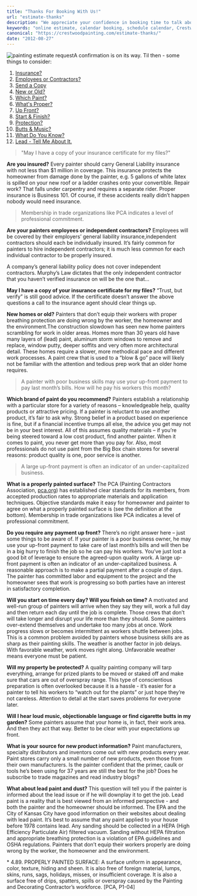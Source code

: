 ```yaml
--- 
title: "Thanks For Booking With Us!"
url: "estimate-thanks"
description: "We appreciate your confidence in booking time to talk about your painting project. We'll arrive promptly, ready to answer your questions."
keywords: "online estimate, calendar booking, schedule calendar, Crestwood Painting"
canonical: "https://crestwoodpainting.com/estimate-thanks/"
date: "2012-08-27"
---
```


![painting estimate request](/images/Thank-You-2-e1514038961814.jpg)A confirmation is on its way. Til then - some things to consider:

1. [Insurance?](/estimate-thanks/#insurance)
2. [Employees or Contractors?](/estimate-thanks/#employees)
3. [Send a Copy](/estimate-thanks/#prove)
4. [New or Old?](/estimate-thanks/#neworold)
5. [Which Paint?](/estimate-thanks/#whichpaint)
6. [What's Proper?](/estimate-thanks/#proper)
7. [Up Front?](/estimate-thanks/#upfront)
8. [Start & Finish?](/estimate-thanks/#start)
9. [Protection?](/estimate-thanks/#protection)
10. [Butts & Music?](/estimate-thanks/#butts)
11. [What Do You Know?](/estimate-thanks/#know)
12. [Lead - Tell Me About It.](/estimate-thanks/#lead)

> "May I have a copy of your insurance certificate for my files?"

**Are you insured?** Every painter should carry General Liability insurance with not less than $1 million in coverage. This insurance protects the homeowner from damage done by the painter, e.g. 5 gallons of white latex is spilled on your new roof or a ladder crashes onto your convertible. Repair work? That falls under carpentry and requires a separate rider. Proper insurance is Business 101. Of course, if these accidents really didn’t happen nobody would need insurance.

> Membership in trade organizations like PCA indicates a level of professional commitment.

**Are your painters employees or independent contractors?** Employees will be covered by their employers’ general liability insurance,independent contractors should each be individually insured. It’s fairly common for painters to hire independent contractors; it is much less common for each individual contractor to be properly insured.

A company’s general liability policy does not cover independent contractors. Murphy’s Law dictates that the only independent contractor that you haven’t verified insurance on will be the one that…

**May I have a copy of your insurance certificate for my files?** “Trust, but verify” is still good advice. If the certificate doesn’t answer the above questions a call to the insurance agent should clear things up.

**New homes or old?** Painters that don’t equip their workers with proper breathing protection are doing wrong by the worker, the homeowner and the environment.The construction slowdown has seen new home painters scrambling for work in older areas. Homes more than 30 years old have many layers of (lead) paint, aluminum storm windows to remove and replace, window putty, deeper soffits and very often more architectural detail. These homes require a slower, more methodical pace and different work processes. A paint crew that is used to a “blow & go” pace will likely not be familiar with the attention and tedious prep work that an older home requires.

> A painter with poor business skills may use your up-front payment to pay last month’s bills. How will he pay his workers this month?

**Which brand of paint do you recommend?** Painters establish a relationship with a particular store for a variety of reasons – knowledgeable help, quality products or attractive pricing. If a painter is reluctant to use another product, it’s fair to ask why. Strong belief in a product based on experience is fine, but if a financial incentive trumps all else, the advice you get may not be in your best interest. All of this assumes quality materials – if you’re being steered toward a low cost product, find another painter. When it comes to paint, you never get more than you pay for. Also, most professionals do not use paint from the Big Box chain stores for several reasons: product quality is one, poor service is another.

> A large up-front payment is often an indicator of an under-capitalized business.

**What is a properly painted surface?** The PCA (Painting Contractors Association, [pca.org](https://pcapainted.org)) has established clear standards for its members, from accepted production rates to appropriate materials and application techniques. Objective standards make it easy for homeowner and painter to agree on what a properly painted surface is (see the definition at the bottom). Membership in trade organizations like PCA indicates a level of professional commitment.

**Do you require any payment up front?** There’s no right answer here – just some things to be aware of. If your painter is a poor business owner, he may use your up-front payment to take care of last month’s bills and will then be in a big hurry to finish the job so he can pay his workers. You’ve just lost a good bit of leverage to ensure the agreed-upon quality work. A large up-front payment is often an indicator of an under-capitalized business. A reasonable approach is to make a partial payment after a couple of days. The painter has committed labor and equipment to the project and the homeowner sees that work is progressing so both parties have an interest in satisfactory completion.

**Will you start on time every day? Will you finish on time?** A motivated and well-run group of painters will arrive when they say they will, work a full day and then return each day until the job is complete. Those crews that don’t will take longer and disrupt your life more than they should. Some painters over-extend themselves and undertake too many jobs at once. Work progress slows or becomes intermittent as workers shuttle between jobs. This is a common problem avoided by painters whose business skills are as sharp as their painting skills. The weather is another factor in job delays. With favorable weather, work moves right along. Unfavorable weather means everyone must be patient.

**Will my property be protected?** A quality painting company will tarp everything, arrange for prized plants to be moved or staked off and make sure that cars are out of overspray range. This type of conscientious preparation is often overlooked because it is a hassle - it’s easier for a painter to tell his workers to “watch out for the plants” or just hope they’re not careless. Attention to detail at the start saves problems for everyone later.

**Will I hear loud music, objectionable language or find cigarette butts in my garden?** Some painters assume that your home is, in fact, their work area. And then they act that way. Better to be clear with your expectations up front.

**What is your source for new product information?** Paint manufacturers, specialty distributors and inventors come out with new products every year. Paint stores carry only a small number of new products, even those from their own manufacturers. Is the painter confident that the primer, caulk or tools he’s been using for 37 years are still the best for the job? Does he subscribe to trade magazines and read industry blogs?

**What about lead paint and dust?** This question will tell you if the painter is informed about the lead issue or if he will downplay it to get the job. Lead paint is a reality that is best viewed from an informed perspective - and both the painter and the homeowner should be informed. The EPA and the City of Kansas City have good information on their websites about dealing with lead paint. It’s best to assume that any paint applied to your house before 1978 contains lead. Any sanding should be collected in a HEPA (High Efficiency Particulate Air) filtered vacuum. Sanding without HEPA filtration and appropriate breathing protection is a violation of EPA guidelines and OSHA regulations. Painters that don’t equip their workers properly are doing wrong by the worker, the homeowner and the environment.

\* 4.89. PROPERLY PAINTED SURFACE: A surface uniform in appearance, color, texture, hiding and sheen. It is also free of foreign material, lumps, skins, runs, sags, holidays, misses, or insufficient coverage. It is also a surface free of drips, spatters, spills or overspray caused by the Painting and Decorating Contractor’s workforce. \[PCA, P1-04\]
